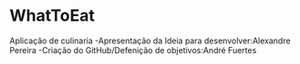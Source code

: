 # WhatToEat
Aplicação de culinaria
-Apresentação da Ideia para desenvolver:Alexandre Pereira
-Criação do GitHub/Defenição de objetivos:André Fuertes
